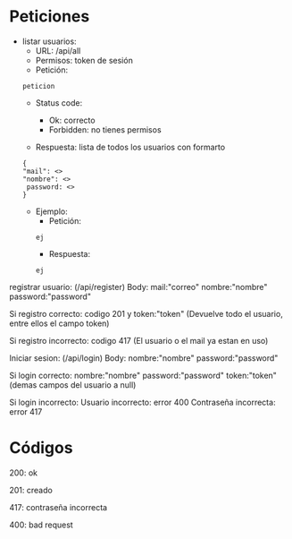 
# Peticiones

 - listar usuarios:
    - URL: /api/all
    - Permisos: token de sesión
    - Petición:
    ```
    peticion
    ```
    - Status code:
        - Ok: correcto
        - Forbidden: no tienes permisos   

    - Respuesta: lista  de todos los usuarios con formarto 
    ```
    { 
    "mail": <>
    "nombre": <>
     password: <>
    }
    ```
    - Ejemplo:
        - Petición:
        ```
        ej
        ```
         - Respuesta:
        ```
        ej
        ```



registrar usuario:
(/api/register)
Body:
mail:"correo"
nombre:"nombre"
password:"password"

Si registro correcto:
codigo 201 y token:"token" (Devuelve todo el usuario, entre ellos el campo token)

Si registro incorrecto:
codigo 417 (El usuario o el mail ya estan en uso)


Iniciar sesion:
(/api/login)
Body:
nombre:"nombre"
password:"password"

Si login correcto:
nombre:"nombre"
password:"password"
token:"token"
(demas campos del usuario a null)

Si login incorrecto:
Usuario incorrecto: error 400 
Contraseña incorrecta: error 417


# Códigos

200: ok

201: creado

417: contraseña incorrecta

400: bad request
